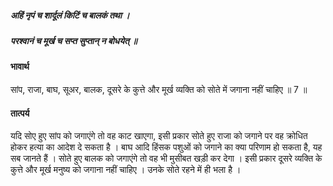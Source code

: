 ##### अहिं नृपं च शार्दूलं किटिं च बालकं तथा ।
##### परश्वानं च मूर्ख च सप्त सुप्तान् न बोधयेत् ॥

#### भावार्थ

सांप, राजा, बाघ, सूअर, बालक, दूसरे के कुत्ते और मूर्ख व्यक्ति को सोते में जगाना नहीं चाहिए ॥ 7 ॥

#### तात्पर्य

यदि सोए हुए सांप को जगाएंगे तो वह काट खाएगा, इसी प्रकार सोते हुए राजा को जगाने पर वह क्रोधित होकर हत्या का आदेश दे सकता है । बाघ आदि हिंसक पशुओं को जगाने का क्या परिणाम हो सकता है, यह सब जानते हैं । सोते हुए बालक को जगाएंगे तो वह भी मुसीबत खड़ी कर देगा । इसी प्रकार दूसरे व्यक्ति के कुत्ते और मूर्ख मनुष्य को जगाना नहीं चाहिए । उनके सोते रहने में ही भला है ।